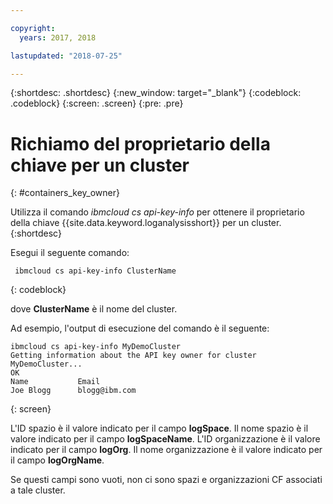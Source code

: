 ```yaml
---

copyright:
  years: 2017, 2018

lastupdated: "2018-07-25"

---
```


{:shortdesc: .shortdesc}
{:new_window: target="_blank"}
{:codeblock: .codeblock}
{:screen: .screen}
{:pre: .pre}


# Richiamo del proprietario della chiave per un cluster
{: #containers_key_owner}

Utilizza il comando *ibmcloud cs api-key-info* per ottenere il proprietario della chiave {{site.data.keyword.loganalysisshort}} per un cluster.
{:shortdesc}

Esegui il seguente comando:

```
 ibmcloud cs api-key-info ClusterName
```
{: codeblock}

dove **ClusterName** è il nome del cluster.


Ad esempio, l'output di esecuzione del comando è il seguente:

```
ibmcloud cs api-key-info MyDemoCluster
Getting information about the API key owner for cluster MyDemoCluster...
OK
Name           Email   
Joe Blogg      blogg@ibm.com   
```
{: screen}

L'ID spazio è il valore indicato per il campo **logSpace**.
Il nome spazio è il valore indicato per il campo **logSpaceName**.
L'ID organizzazione è il valore indicato per il campo **logOrg**.
Il nome organizzazione è il valore indicato per il campo **logOrgName**.

Se questi campi sono vuoti, non ci sono spazi e organizzazioni CF associati a tale cluster.




